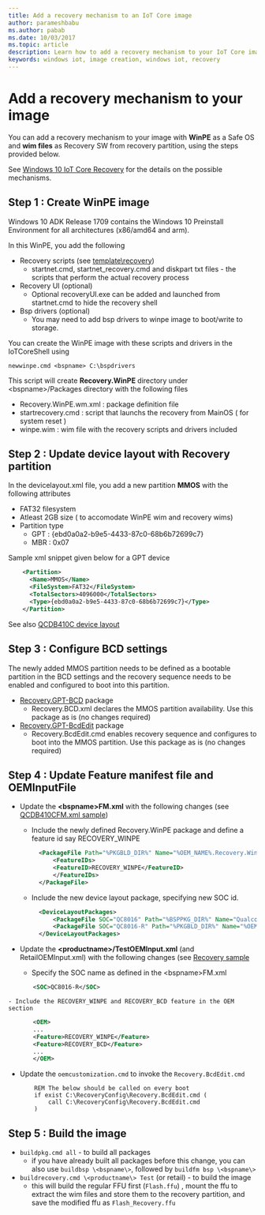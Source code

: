 ```yaml
---
title: Add a recovery mechanism to an IoT Core image
author: parameshbabu
ms.author: pabab
ms.date: 10/03/2017
ms.topic: article
description: Learn how to add a recovery mechanism to your IoT Core image. 
keywords: windows iot, image creation, windows iot, recovery
---
```


# Add a recovery mechanism to your image

You can add a recovery mechanism to your image with **WinPE** as a Safe OS and **wim files** as Recovery SW from recovery partition, using the steps provided below.

See [Windows 10 IoT Core Recovery](../commercialize-your-device/Recovery.md) for the details on the possible mechanisms.

## Step 1 : Create WinPE image 
Windows 10 ADK Release 1709 contains the Windows 10 Preinstall Environment for all architectures (x86/amd64 and arm).

In this WinPE, you add the following

- Recovery scripts (see [template\recovery](https://github.com/ms-iot/iot-adk-addonkit/tree/master/Templates/recovery))
    - startnet.cmd, startnet_recovery.cmd and diskpart txt files - the scripts that perform the actual recovery process
- Recovery UI (optional)
    - Optional recoveryUI.exe can be added and launched from startnet.cmd to hide the recovery shell
- Bsp drivers (optional)
    - You may need to add bsp drivers to winpe image to boot/write to storage. 

You can create the WinPE image with these scripts and drivers in the IoTCoreShell using 
``` 
newwinpe.cmd <bspname> C:\bspdrivers
```
This script will create **Recovery.WinPE** directory under \<bspname\>/Packages directory with the following files

- Recovery.WinPE.wm.xml : package definition file
- startrecovery.cmd : script that launchs the recovery from MainOS ( for system reset )
- winpe.wim : wim file with the recovery scripts and drivers included

## Step 2 : Update device layout with Recovery partition

In the devicelayout.xml file, you add a new partition **MMOS** with the following attributes
- FAT32 filesystem
- Atleast 2GB size ( to accomodate WinPE wim and recovery wims)
- Partition type 
    - GPT : {ebd0a0a2-b9e5-4433-87c0-68b6b72699c7}
    - MBR : 0x07

Sample xml snippet given below for a GPT device

```xml
    <Partition>
      <Name>MMOS</Name>
      <FileSystem>FAT32</FileSystem>
      <TotalSectors>4096000</TotalSectors>
      <Type>{ebd0a0a2-b9e5-4433-87c0-68b6b72699c7}</Type>
    </Partition>
```
See also [QCDB410C device layout](https://github.com/ms-iot/iot-adk-addonkit/blob/master/Source-arm/BSP/QCDB410C/Packages/QCDB410C.DeviceLayout-R/DeviceLayout.xml)

## Step 3 : Configure BCD settings
The newly added MMOS partition needs to be defined as a bootable partition in the BCD settings and the recovery sequence needs to be enabled and configured to boot into this partition.

- [Recovery.GPT-BCD](https://github.com/ms-iot/iot-adk-addonkit/tree/master/Common/Packages/Recovery.GPT-BCD) package
    - Recovery.BCD.xml declares the MMOS partition availability. Use this package as is (no changes required)
- [Recovery.GPT-BcdEdit](https://github.com/ms-iot/iot-adk-addonkit/tree/master/Common/Packages/Recovery.GPT-BcdEdit) package
    - Recovery.BcdEdit.cmd enables recovery sequence and configures to boot into the MMOS partition. Use this package as is (no changes required)


## Step 4 : Update Feature manifest file and OEMInputFile
- Update the **\<bspname\>FM.xml** with the following changes (see [QCDB410CFM.xml sample](https://github.com/ms-iot/iot-adk-addonkit/blob/master/Source-arm/BSP/QCDB410C/Packages/QCDB410CFM.xml))

    - Include the newly defined Recovery.WinPE package and define a feature id say RECOVERY_WINPE
      ```xml
        <PackageFile Path="%PKGBLD_DIR%" Name="%OEM_NAME%.Recovery.WinPE.cab">
            <FeatureIDs>
            <FeatureID>RECOVERY_WINPE</FeatureID>
            </FeatureIDs>
        </PackageFile>
       ```
    - Include the new device layout package, specifying new SOC id.
      ```xml
        <DeviceLayoutPackages>
            <PackageFile SOC="QC8016" Path="%BSPPKG_DIR%" Name="Qualcomm.QC8916.DeviceLayout.cab" />
            <PackageFile SOC="QC8016-R" Path="%PKGBLD_DIR%" Name="%OEM_NAME%.bspname.DeviceLayout-R.cab" />
        </DeviceLayoutPackages>    
        ```
- Update the **\<productname\>/TestOEMInput.xml** (and RetailOEMInput.xml) with the following changes (see [Recovery sample](https://github.com/ms-iot/iot-adk-addonkit/blob/develop/Source-arm/Products/RecoverySample/TestOEMInput.xml)

    - Specify the SOC name as defined in the \<bspname\>FM.xml
 ```xml
        <SOC>QC8016-R</SOC>
 ```
    - Include the RECOVERY_WINPE and RECOVERY_BCD feature in the OEM section
 ```xml
        <OEM>
        ...
        <Feature>RECOVERY_WINPE</Feature>
        <Feature>RECOVERY_BCD</Feature>
        ...
        </OEM>
 ```
 
- Update the `oemcustomization.cmd` to invoke the `Recovery.BcdEdit.cmd`
    ```
        REM The below should be called on every boot
        if exist C:\RecoveryConfig\Recovery.BcdEdit.cmd (
            call C:\RecoveryConfig\Recovery.BcdEdit.cmd
        )
    ```

## Step 5 : Build the image

- `buildpkg.cmd all` - to build all packages 
    - if you have already built all packages before this change, you can also use `buildbsp \<bspname\>`, followed by `buildfm bsp \<bspname\>`
- `buildrecovery.cmd \<productname\> Test` (or retail) - to build the image
    - this will build the regular FFU first (`Flash.ffu`) , mount the ffu to extract the wim files and store them to the recovery partition, and save the modified ffu as `Flash_Recovery.ffu`


